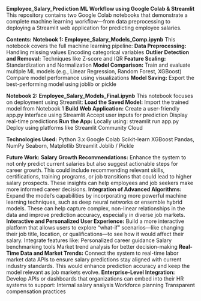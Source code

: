 **Employee_Salary_Prediction**
**ML Workflow using Google Colab & Streamlit**
  This repository contains two Google Colab notebooks that demonstrate a complete machine learning workflow—from data preprocessing to deploying a Streamlit web application for predicting employee salaries.

**Contents:**
**Notebook 1: Employee_Salary_Models_Comp.ipynb**
This notebook covers the full machine learning pipeline:
**Data Preprocessing:**
  Handling missing values
  Encoding categorical variables
**Outlier Detection and Removal:**
  Techniques like Z-score and IQR
**Feature Scaling:**
  Standardization and Normalization
**Model Comparison:**
  Train and evaluate multiple ML models (e.g., Linear Regression, Random Forest, XGBoost)
  Compare model performance using visualizations
**Model Saving:**
  Export the best-performing model using joblib or pickle

**Notebook 2: Employee_Salary_Models_Final.ipynb**
This notebook focuses on deployment using Streamlit:
**Load the Saved Model:**
  Import the trained model from Notebook 1
**Build Web Application:**
  Create a user-friendly app.py interface using Streamlit
  Accept user inputs for prediction
  Display real-time predictions
**Run the App:**
  Locally using:
    streamlit run app.py
  Deploy using platforms like Streamlit Community Cloud
  
**Technologies Used:**
  Python 3.x
  Google Colab
  Scikit-learn
  XGBoost
  Pandas, NumPy
  Seaborn, Matplotlib
  Streamlit
  Joblib / Pickle

**Future Work:**
**Salary Growth Recommendations:**
  Enhance the system to not only predict current salaries but also suggest actionable steps for career growth.
This could include recommending relevant skills, certifications, training programs, or job transitions that could lead to higher salary prospects. These insights can help employees and job seekers make more informed career decisions.
**Integration of Advanced Algorithms:**
  Expand the model’s capabilities by incorporating more powerful machine learning techniques, such as deep neural networks or ensemble hybrid models.
These can help capture complex, non-linear relationships in the data and improve prediction accuracy, especially in diverse job markets.
**Interactive and Personalized User Experience:**
  Build a more interactive platform that allows users to explore “what-if” scenarios—like changing their job title, location, or qualifications—to see how it would affect their salary.
  Integrate features like:
    Personalized career guidance
    Salary benchmarking tools
    Market trend analysis for better decision-making
**Real-Time Data and Market Trends:**
  Connect the system to real-time labor market data APIs to ensure salary predictions stay aligned with current industry standards.
  This would enhance prediction accuracy and keep the model relevant as job markets evolve.
**Enterprise-Level Integration:**
  Develop APIs or dashboards that organizations can embed into their HR systems to support:
    Internal salary analysis
    Workforce planning
    Transparent compensation practices

